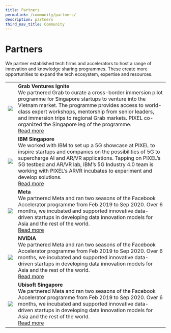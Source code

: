 ```yaml
---
title: Partners
permalink: /community/partners/
description: partners
third_nav_title: Community
---
```


<h1>Partners</h1>
 
We partner established tech firms and accelerators to host a range of innovation and knowledge sharing programmes. These create more opportunities to expand the tech ecosystem, expertise and resources.

<table>
		<tr>
		<td><img src="https://drive.google.com/uc?export=view&amp;id=1bEYynJe9TeeuBWUnKPbtLq0pEjigc5hN"></td>
		<td>
			<b>Grab Ventures Ignite</b>
			<br>We partnered Grab to curate a cross-border immersion pilot programme for Singapore startups to venture into the Vietnam market. The programme provides access to world-class expert workshops, mentorship from senior leaders, and immersion trips to regional Grab markets. PIXEL co-organized the Singapore leg of the programme. 
			<br><a href="">Read more</a>
</td>
	</tr>
	<tr>
		<td><img src="https://drive.google.com/uc?export=view&amp;id=1Fehc-db4xT08ECLDVS2JVEl4H3vy5J-n"></td>
		<td>
			<b>IBM Singapore</b>
			<br>We worked with IBM to set up a 5G showcase at PIXEL to inspire startups and companies on the possibilities of 5G to supercharge AI and AR/VR applications. Tapping on PIXEL’s 5G testbed and AR/VR lab, IBM’s 5G Industry 4.0 team is working with PIXEL’s ARVR incubates to experiment and develop solutions.
			<br><a href="">Read more</a>
		</td>
	</tr>
	<tr>
		<td><img src="https://drive.google.com/uc?export=view&amp;id=18oduEmwcH1ulAoPzfrT13ztFuIKmL4ST"></td>
		<td>
			<b>Meta</b>
			<br>We partnered Meta and ran two seasons of the Facebook Accelerator programme from Feb 2019 to Sep 2020. Over 6 months, we incubated and supported innovative data-driven startups in developing data innovation models for Asia and the rest of the world. 
			<br><a href="">Read more</a>
		</td>
	</tr>
	<tr>
		<td><img src="https://drive.google.com/uc?export=view&amp;id=1qEBFzTBsmrX2ENYo_EQxlsusA6NozoiX"></td>
		<td><b>NVIDIA</b> 
			<br>We partnered Meta and ran two seasons of the Facebook Accelerator programme from Feb 2019 to Sep 2020. Over 6 months, we incubated and supported innovative data-driven startups in developing data innovation models for Asia and the rest of the world. 
			<br><a href="">Read more</a>
		</td>
	</tr>
		<tr>
		<td><img src="https://drive.google.com/uc?export=view&amp;id=13yubVRfL-tMjEhroZv7_IU4IrWGySJ_d"></td>
		<td><b>Ubisoft Singapore</b> 
			<br>We partnered Meta and ran two seasons of the Facebook Accelerator programme from Feb 2019 to Sep 2020. Over 6 months, we incubated and supported innovative data-driven startups in developing data innovation models for Asia and the rest of the world. 
			<br><a href="">Read more</a>
		</td>
	</tr>
</table>